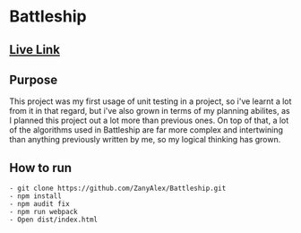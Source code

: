 # Battleship

## [Live Link](https://aureatus.github.io/Battleship/)


## Purpose
This project was my first usage of unit testing in a project, so i've learnt a lot from it in that regard, but i've also grown in terms of my planning abilites, as I planned this project out a lot more than previous ones. On top of that, a lot of the algorithms used in Battleship are far more complex and intertwining than anything previously written by me, so my logical thinking has grown.

## How to run
```
- git clone https://github.com/ZanyAlex/Battleship.git
- npm install
- npm audit fix
- npm run webpack
- Open dist/index.html
```

